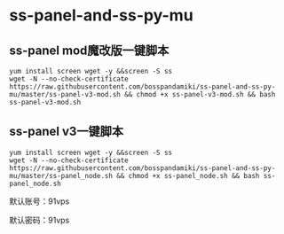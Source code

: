 # ss-panel-and-ss-py-mu
## ss-panel mod魔改版一键脚本
```
yum install screen wget -y &&screen -S ss 
wget -N --no-check-certificate https://raw.githubusercontent.com/bosspandamiki/ss-panel-and-ss-py-mu/master/ss-panel-v3-mod.sh && chmod +x ss-panel-v3-mod.sh && bash ss-panel-v3-mod.sh
```
## ss-panel v3一键脚本
```
yum install screen wget -y &&screen -S ss
wget -N --no-check-certificate https://raw.githubusercontent.com/bosspandamiki/ss-panel-and-ss-py-mu/master/ss-panel_node.sh && chmod +x ss-panel_node.sh && bash ss-panel_node.sh
```

默认账号：91vps

默认密码：91vps
